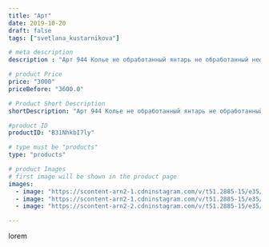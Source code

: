 ```yaml
---
title: "Арт"
date: 2019-10-20
draft: false
tags: ["svetlana_kustarnikova"]

# meta description
description : "Арт 944 Колье не обработанный янтарь не обработанный нефрит и натуральная кожа ПРОДАНО"

# product Price
price: "3000"
priceBefore: "3600.0"

# Product Short Description
shortDescription: "Арт 944 Колье не обработанный янтарь не обработанный нефрит и натуральная кожа ПРОДАНО"

#product ID
productID: "B31NhkbI7ly"

# type must be "products"
type: "products"

# product Images
# first image will be shown in the product page
images:
  - image: "https://scontent-arn2-1.cdninstagram.com/v/t51.2885-15/e35/72549396_1345073945670340_1038887230749752938_n.jpg?_nc_ht=scontent-arn2-1.cdninstagram.com&_nc_cat=104&_nc_ohc=grQOOMN93jEAX_9jIGX&se=7&tp=1&oh=7bfd0d1e8f8ed7d764baf5e9e9cf802c&oe=60613A5E&ig_cache_key=MjE1ODY5MTA2OTM3MDM2NTU0NA%3D%3D.2"
  - image: "https://scontent-arn2-1.cdninstagram.com/v/t51.2885-15/e35/73229621_502182200511559_4745781837418748353_n.jpg?_nc_ht=scontent-arn2-1.cdninstagram.com&_nc_cat=107&_nc_ohc=wWqBLBOb_csAX_ZZgBO&se=8&tp=1&oh=ab719b7d04e44aaac522a7f07eacd034&oe=605DAD62&ig_cache_key=MjE1ODY5MTA2OTM3ODgyMzc1NA%3D%3D.2"
  - image: "https://scontent-arn2-2.cdninstagram.com/v/t51.2885-15/e35/73446494_516077859211728_4473540906816377528_n.jpg?_nc_ht=scontent-arn2-2.cdninstagram.com&_nc_cat=100&_nc_ohc=Za2oz9qQG1gAX8_HSA8&se=7&tp=1&oh=7a0c7aa047543c4784aeae9b5f704320&oe=605DC632&ig_cache_key=MjE1ODY5MTA2OTM2MTk4MjI3Mg%3D%3D.2"

---
```

lorem
